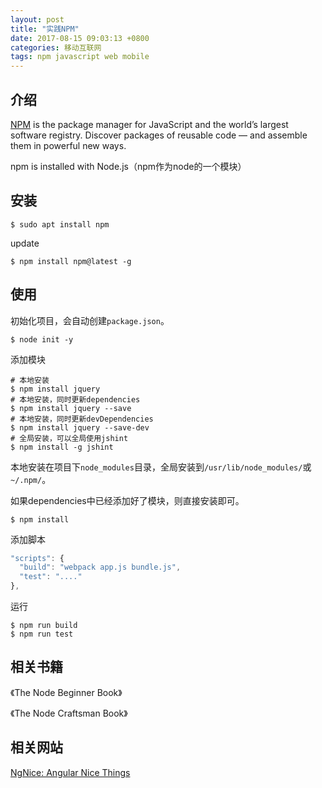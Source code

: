```yaml
---
layout: post
title: "实践NPM"
date: 2017-08-15 09:03:13 +0800
categories: 移动互联网
tags: npm javascript web mobile
---
```


## 介绍

[NPM](https://www.npmjs.com/) is the package manager for JavaScript and the world’s largest software registry. Discover packages of reusable code — and assemble them in powerful new ways.

npm is installed with Node.js（npm作为node的一个模块）

## 安装

```shell
$ sudo apt install npm
```

update

```shell
$ npm install npm@latest -g
```

## 使用

初始化项目，会自动创建`package.json`。

```shell
$ node init -y
```

添加模块

```shell
# 本地安装
$ npm install jquery
# 本地安装，同时更新dependencies
$ npm install jquery --save
# 本地安装，同时更新devDependencies
$ npm install jquery --save-dev
# 全局安装，可以全局使用jshint
$ npm install -g jshint
```

本地安装在项目下`node_modules`目录，全局安装到`/usr/lib/node_modules/`或`~/.npm/`。

如果dependencies中已经添加好了模块，则直接安装即可。

```shell
$ npm install
```

添加脚本

```javascript
"scripts": {
  "build": "webpack app.js bundle.js",
  "test": "...."
},
```

运行

```shell
$ npm run build
$ npm run test
```



## 相关书籍

《The Node Beginner Book》

《The Node Craftsman Book》

## 相关网站

[NgNice: Angular Nice Things](http://www.ngnice.com/)